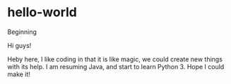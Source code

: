 # hello-world
Beginning

Hi guys!

Heby here,  I like coding in that it is like magic, we could create new things with its help.
I am resuming Java, and start to learn Python 3.
Hope I could make it!
